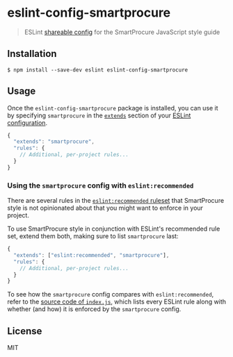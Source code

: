 # eslint-config-smartprocure

> ESLint [shareable config](http://eslint.org/docs/developer-guide/shareable-configs.html) for the SmartProcure JavaScript style guide


## Installation

```
$ npm install --save-dev eslint eslint-config-smartprocure
```


## Usage

Once the `eslint-config-smartprocure` package is installed, you can use it by specifying `smartprocure` in the [`extends`](http://eslint.org/docs/user-guide/configuring#extending-configuration-files) section of your [ESLint configuration](http://eslint.org/docs/user-guide/configuring).

```js
{
  "extends": "smartprocure",
  "rules": {
    // Additional, per-project rules...
  }
}
```

### Using the `smartprocure` config with `eslint:recommended`

There are several rules in the [`eslint:recommended` ruleset](http://eslint.org/docs/rules/) that SmartProcure style is not opinionated about that you might want to enforce in your project.

To use SmartProcure style in conjunction with ESLint's recommended rule set, extend them both, making sure to list `smartprocure` last:

```js
{
  "extends": ["eslint:recommended", "smartprocure"],
  "rules": {
    // Additional, per-project rules...
  }
}
```

To see how the `smartprocure` config compares with `eslint:recommended`, refer to the [source code of `index.js`](https://github.com/smartprocure/eslint-config-smartprocure/blob/master/index.js), which lists every ESLint rule along with whether (and how) it is enforced by the `smartprocure` config.

## License

MIT
